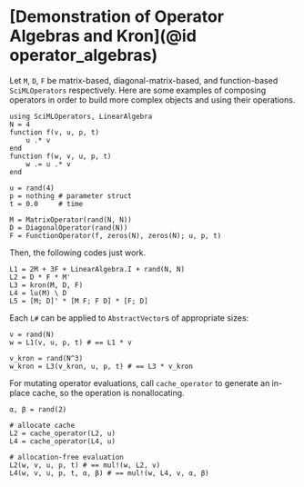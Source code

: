 # [Demonstration of Operator Algebras and Kron](@id operator_algebras)

Let `M`, `D`, `F` be matrix-based, diagonal-matrix-based, and function-based
`SciMLOperators` respectively. Here are some examples of composing operators
in order to build more complex objects and using their operations.

```@example operator_algebra
using SciMLOperators, LinearAlgebra
N = 4
function f(v, u, p, t)
    u .* v
end
function f(w, v, u, p, t)
    w .= u .* v
end

u = rand(4)
p = nothing # parameter struct
t = 0.0     # time

M = MatrixOperator(rand(N, N))
D = DiagonalOperator(rand(N))
F = FunctionOperator(f, zeros(N), zeros(N); u, p, t)
```

Then, the following codes just work.

```@example operator_algebra
L1 = 2M + 3F + LinearAlgebra.I + rand(N, N)
L2 = D * F * M'
L3 = kron(M, D, F)
L4 = lu(M) \ D
L5 = [M; D]' * [M F; F D] * [F; D]
```

Each `L#` can be applied to `AbstractVector`s of appropriate sizes:

```@example operator_algebra
v = rand(N)
w = L1(v, u, p, t) # == L1 * v

v_kron = rand(N^3)
w_kron = L3(v_kron, u, p, t) # == L3 * v_kron
```

For mutating operator evaluations, call `cache_operator` to generate an
in-place cache, so the operation is nonallocating.

```@example operator_algebra
α, β = rand(2)

# allocate cache
L2 = cache_operator(L2, u)
L4 = cache_operator(L4, u)

# allocation-free evaluation
L2(w, v, u, p, t) # == mul!(w, L2, v)
L4(w, v, u, p, t, α, β) # == mul!(w, L4, v, α, β)
```
